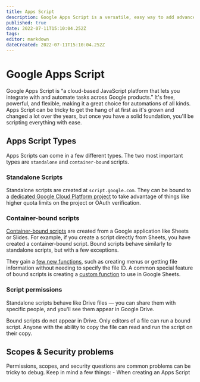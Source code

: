 ```yaml
---
title: Apps Script
description: Google Apps Script is a versatile, easy way to add advanced functions to Sheets, and scripts activities across Google apps.
published: true
date: 2022-07-11T15:10:04.252Z
tags: 
editor: markdown
dateCreated: 2022-07-11T15:10:04.252Z
---
```


# Google Apps Script

Google Apps Script is “a cloud-based JavaScript platform that lets you integrate with and automate tasks across Google products.” It's free, powerful, and flexible, making it a great choice for automations of all kinds. Apps Script can be tricky to get the hang of at first as it's grown and changed a lot over the years, but once you have a solid foundation, you'll be scripting everything with ease.

## Apps Script Types
Apps Scripts can come in a few different types. The two most important types are `standalone` and `container-bound` scripts.

### Standalone Scripts
Standalone scripts are created at `script.google.com`. They can be bound to a [dedicated Google Cloud Platform project](https://developers.google.com/apps-script/guides/cloud-platform-projects) to take advantage of things like higher quota limits on the project or OAuth verification.

### Container-bound scripts
[Container-bound scripts](https://developers.google.com/apps-script/guides/bound) are created from a Google application like Sheets or Slides. For example, if you create a script directly from Sheets, you have created a container-bound script. Bound scripts behave similarly to standalone scripts, but with a few exceptions. 

They gain a [few new functions](https://developers.google.com/apps-script/guides/bound#special_methods), such as creating menus or getting file information without needing to specify the file ID. A common special feature of bound scripts is creating a [custom function](https://developers.google.com/apps-script/guides/sheets/functions) to use in Google Sheets.

### Script permissions
Standalone scripts behave like Drive files — you can share them with specific people, and you'll see them appear in Google Drive.

Bound scripts do not appear in Drive. Only editors of a file can run a bound script. Anyone with the ability to copy the file can read and run the script on their copy.

  

## Scopes & Security problems
Permissions, scopes, and security questions are common problems can be tricky to debug. Keep in mind a few things:
	- When creating an Apps Script